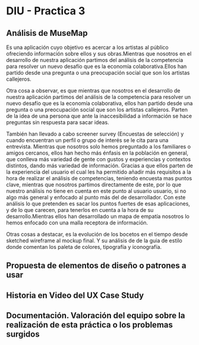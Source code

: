 # DIU - Practica 3

## Análisis de MuseMap  

Es una aplicación cuyo objetivo es acercar a los artistas al público ofreciendo información sobre ellos y sus obras.Mientras que nosotros en el desarrollo de nuestra aplicación partimos del análisis de la competencia para resolver  un nuevo desafío que es la economía colaborativa.Ellos han partido desde una pregunta o una preocupación social que son los artistas callejeros.

Otra cosa a observar, es que mientras que nosotros en el desarrollo de nuestra aplicación partimos del análisis de la competencia para resolver  un nuevo desafío que es la economía colaborativa, ellos han partido desde una pregunta o una preocupación social que son los artistas callejeros. Parten de la idea de una persona que ante la inaccesibilidad a información se hace preguntas sin respuesta para sacar ideas.

También han llevado a cabo screener survey (Encuestas de selección) y cuando encuentran un perfil o grupo de interés se le cita para una entrevista. Mientras que nosotros solo hemos preguntado a los familiares o amigos cercanos, ellos han hecho más énfasis en la población en general, que conlleva más variedad de gente con gustos y experiencias y contextos distintos, dando más variedad de información.
Gracias a que ellos parten de la experiencia del usuario el cual les ha permitido añadir más requisitos a la hora de realizar el análisis de competencias, teniendo encuesta mas puntos clave, mientras que nosotros partimos directamente de este, por lo que nuestro análisis no tiene en cuenta en este punto al usuario usuario, si no algo más general y enfocado al punto más del de desarrollador. Con este análisis lo que pretenden es sacar los puntos fuertes de esas aplicaciones, y de lo que carecen, para tenerlos en cuenta a la hora de su desarrollo.Mientras ellos han desarrollado un mapa de empatía nosotros lo hemos enfocado con una malla receptora de información.

Otras cosas a destacar, es la evolución de los bocetos en el tiempo desde sketched wireframe  al mockup final. Y su análisis de de la guia de estilo donde comentan los paleta  de colores, tipografía y iconografía.


## Propuesta de elementos de diseño o patrones a usar


## Historia en Video del UX Case Study


## Documentación. Valoración del equipo sobre la realización de esta práctica o los problemas surgidos
